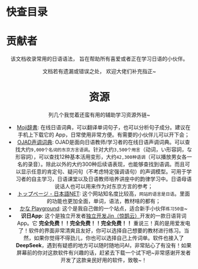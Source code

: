 # 快查目录

<Catalog></Catalog>

# 贡献者

<VPTeamMembers align="center" size="small" :members="members" />

<p align="center">该文档收录常用的日语语法， 旨在帮助所有喜爱或者正在学习日语的小伙伴。</p>

<p align="center">文档若有遗漏或错误之处， 欢迎大佬们补充指正~</p>

<script setup>
import { VPTeamMembers } from 'vitepress/theme'

const members = [
  {
    avatar: 'https://www.github.com/luhaifeng666.png',
    name: 'luhaifeng666',
    title: 'Creator',
    sponsor: 'https://www.buymeacoffee.com/luhaifeng',
    links: [
      { icon: 'github', link: 'https://github.com/luhaifeng666' }
    ]
  },
  {
    avatar: 'https://github.com/ChangeSuger.png',
    name: 'ChangeSuger',
    title: 'Developer',
    links: [
      { icon: 'github', link: 'https://github.com/ChangeSuger' }
    ]
  }
]
</script>

# 资源

列几个我觉着还蛮有用的辅助学习资源外链~

- [Moji辞書](https://www.mojidict.com/search): 在线日语词典，可以翻译单词句子，也可以分析句子成分。建议在手机上下载它的 App，日常使用非常方便。有需要的小伙伴儿可以开下会；
- [OJAD声调词典](https://www.gavo.t.u-tokyo.ac.jp/ojad/chi/pages/home): OJAD是面向日语教师/学习者的在线日语声调词典。可以查找大约`9,000个名词的东京方言语调`。针对大约`3,500个用言`（动词，い形容詞，な形容詞），可以查找12种基本活用变形，大约`42,300种语调`（可以播放男女各一名的录音）。除此以外的大约300种后续语表现，也能够查找到语调。而且可以显示任意的肯定句、疑问句（不考虑特定强调语句）的声调模型。可用于学习者的自主学习，日语课堂以及日语教师培养讲座中的韵律学习中。日语母语说话人也可以用来作为对东京方言的参考；
- [トップページ - 日本語NET](https://nihongokyoshi-net.com/): 这个网站知名度比较高，`网站的语言是日语`。里面的功能也更加全面，单词，语法，教材啥的都有；
- [かな Playground](https://luhaifeng666.github.io/kana-playground/): 这个是我自己做的一个站点，适合新手小伙伴`练习50音`~
- **识日App**: 这个是独立开发者[独立开发Jin（惊鹊云）](https://www.xiaohongshu.com/user/profile/5e607c560000000001009f46?xsec_token=AB7kj9yR_Kynv_sOwwuE2hEYxtUpOwC3_dXTYFCaj28_U%3D&xsec_source=pc_search)开发的一款日语背词App。它 **完全免费！！完全免费！！完全免费！！** 重说三！真的是用爱发电了！软件的界面非常清爽且友好，你可以选择自己想要的教材进行练习。当然，如果你觉得不得劲儿，你也可以选择自己上传词单。软件也接入了 **DeepSeek**，遇到有疑惑的地方可以随时随地问AI，非常贴心了有没有！如果屏幕前的你对这款软件有兴趣的话，赶紧去下载一个试下吧~非常感谢开发者开发了这款亲民好用的软件，致敬~！

